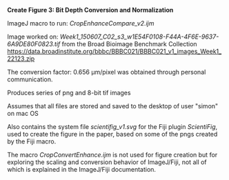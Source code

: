**Create Figure 3: Bit Depth Conversion and Normalization**

ImageJ macro to run: *CropEnhanceCompare_v2.ijm*

Image worked on: *Week1_150607_C02_s3_w1E54F0108-F44A-4F6E-9637-6A9DE80F0823.tif* from the Broad Bioimage Benchmark Collection https://data.broadinstitute.org/bbbc/BBBC021/BBBC021_v1_images_Week1_22123.zip

The conversion factor: 0.656 μm/pixel was obtained through personal communication.

Produces series of png and 8-bit tif images

Assumes that all files are stored and saved to the desktop of user "simon" on mac OS

Also contains the system file *scientifig_v1.svg* for the Fiji plugin *ScientiFig*, 
used to create the figure in the paper, based on some of the pngs created by the Fiji macro.

The macro *CropConvertEnhance.ijm* is not used for figure creation but for exploring the scaling and conversion behavior of ImageJ/Fiji, not all of which is explained in the ImageJ/Fiji documentation.
